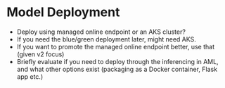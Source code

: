 # Model Deployment
- Deploy using managed online endpoint or an AKS cluster?
- If you need the blue/green deployment later, might need AKS.
- If you want to promote the managed online endpoint better, use that (given v2 focus)
- Briefly evaluate if you need to deploy through the inferencing in AML, and what other options exist
  (packaging as a Docker container, Flask app etc.)

